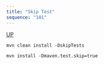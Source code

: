 ```yaml
---
title: "Skip Test"
sequence: "101"
---
```


[UP](/maven-index.html)


```text
mvn clean install -DskipTests
```

```text
mvn install -Dmaven.test.skip=true
```
